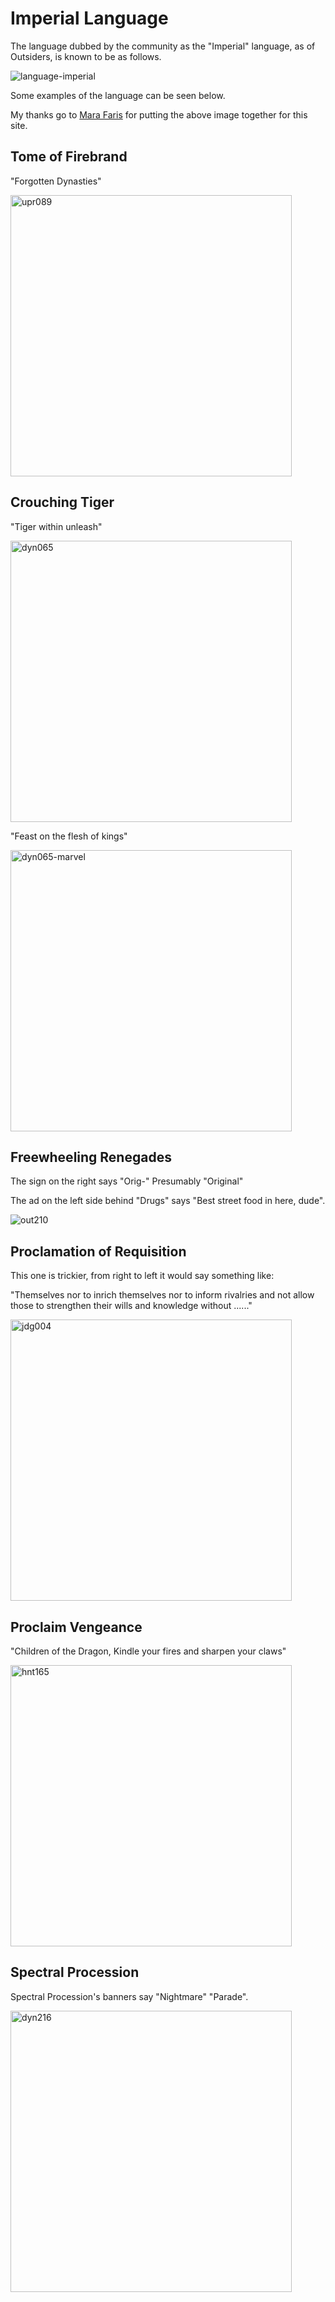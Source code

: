 # Imperial Language

The language dubbed by the community as the "Imperial" language, as of Outsiders, is known to be as follows.

<img src="https://d2hl7maqck52px.cloudfront.net/languages/language-imperial.webp" alt="language-imperial" class="center" style="background-color:white"/>

Some examples of the language can be seen below.

My thanks go to [Mara Faris](https://bsky.app/profile/blackwingstudio.ascent-gaming.com) for putting the above image together for this site.

## Tome of Firebrand

"Forgotten Dynasties"

<img src="https://d2hl7maqck52px.cloudfront.net/languages/upr089.webp" alt="upr089" class="center" width="450">

## Crouching Tiger

"Tiger within unleash"

<img src="https://d2hl7maqck52px.cloudfront.net/languages/dyn065.webp" alt="dyn065" class="center" width="450">

"Feast on the flesh of kings"

<img src="https://d2hl7maqck52px.cloudfront.net/languages/dyn065-marvel.webp" alt="dyn065-marvel" class="center" width="450">

## Freewheeling Renegades

The sign on the right says "Orig-"  Presumably "Original"

The ad on the left side behind "Drugs" says "Best street food in here, dude".

<img src="https://d2hl7maqck52px.cloudfront.net/languages/out210.webp" alt="out210" class="center">

## Proclamation of Requisition

This one is trickier, from right to left it would say something like:

"Themselves nor to inrich themselves nor to inform rivalries and not allow those to strengthen their wills and knowledge without ......"

<img src="https://d2hl7maqck52px.cloudfront.net/languages/jdg004.webp" alt="jdg004" class="center" width="450">

## Proclaim Vengeance

"Children of the Dragon, Kindle your fires and sharpen your claws"

<img src="https://d2hl7maqck52px.cloudfront.net/languages/hnt165.webp" alt="hnt165" class="center" width="450">

## Spectral Procession

Spectral Procession's banners say "Nightmare" "Parade".

<img src="https://d2hl7maqck52px.cloudfront.net/languages/dyn216.webp" alt="dyn216" class="center" width="450">
